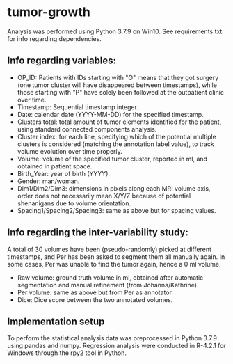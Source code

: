 # tumor-growth

Analysis was performed using Python 3.7.9 on Win10. See requirements.txt for info regarding dependencies.

## Info regarding variables:
* OP_ID: Patients with IDs starting with "O" means that they got surgery (one tumor cluster will have disappeared between timestamps), while those starting with "P" have solely been followed at the outpatient clinic over time.
* Timestamp: Sequential timestamp integer.
* Date: calendar date (YYYY-MM-DD) for the specified timestamp.
* Clusters total: total amount of tumor elements identified for the patient, using standard connected components analysis.
* Cluster index: for each line, specifying which of the potential multiple clusters is considered (matching the annotation label value), to track volume evolution over time properly.
* Volume: volume of the specified tumor cluster, reported in ml, and obtained in patient space.
* Birth_Year: year of birth (YYYY).
* Gender: man/woman.
* Dim1/Dim2/Dim3: dimensions in pixels along each MRI volume axis, order does not necessarily mean X/Y/Z because of potential shenanigans due to volume orientation.
* Spacing1/Spacing2/Spacing3: same as above but for spacing values.

## Info regarding the inter-variability study:
A total of 30 volumes have been (pseudo-randomly) picked at different timestamps, and Per has been asked to segment them all manually again. In some cases, Per was unable to find the tumor again, hence a 0 ml volume.
* Raw volume: ground truth volume in ml, obtained after automatic segmentation and manual refinement (from Johanna/Kathrine).
* Per volume: same as above but from Per as annotator.
* Dice: Dice score between the two annotated volumes.


## Implementation setup
To perform the statistical analysis data was preprocessed in Python 3.7.9 using pandas and numpy.
Regression analysis were conducted in R-4.2.1 for Windows through the rpy2 tool in Python.
